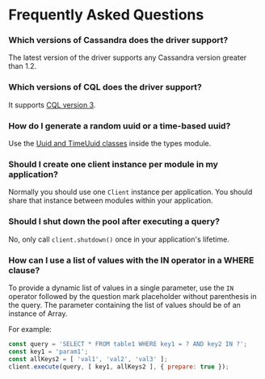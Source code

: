 # Frequently Asked Questions

### Which versions of Cassandra does the driver support?

The latest version of the driver supports any Cassandra version greater than 1.2.

### Which versions of CQL does the driver support?

It supports [CQL version 3](http://cassandra.apache.org/doc/latest/cql/index.html).

### How do I generate a random uuid or a time-based uuid?

Use the [Uuid and TimeUuid classes](/features/datatypes/uuids) inside the types module.

### Should I create one client instance per module in my application?

Normally you should use one `Client` instance per application. You should share that instance between modules within
your application.

### Should I shut down the pool after executing a query?

No, only call `client.shutdown()` once in your application's lifetime.

### How can I use a list of values with the IN operator in a WHERE clause?

To provide a dynamic list of values in a single parameter, use the `IN` operator followed by the question mark
placeholder without parenthesis in the query. The parameter containing the list of values should be of an instance of
Array.

For example:

```javascript
const query = 'SELECT * FROM table1 WHERE key1 = ? AND key2 IN ?';
const key1 = 'param1';
const allKeys2 = [ 'val1', 'val2', 'val3' ];
client.execute(query, [ key1, allKeys2 ], { prepare: true });
```